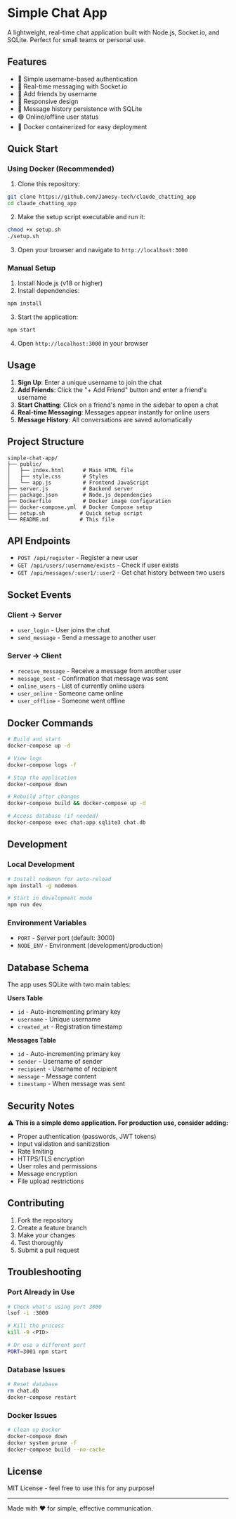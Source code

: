 # Simple Chat App

A lightweight, real-time chat application built with Node.js, Socket.io, and SQLite. Perfect for small teams or personal use.

## Features

- 🔐 Simple username-based authentication
- 💬 Real-time messaging with Socket.io
- 👥 Add friends by username
- 📱 Responsive design
- 💾 Message history persistence with SQLite
- 🟢 Online/offline user status
- 🐳 Docker containerized for easy deployment

## Quick Start

### Using Docker (Recommended)

1. Clone this repository:
```bash
git clone https://github.com/Jamesy-tech/claude_chatting_app
cd claude_chatting_app
```

2. Make the setup script executable and run it:
```bash
chmod +x setup.sh
./setup.sh
```

3. Open your browser and navigate to `http://localhost:3000`

### Manual Setup

1. Install Node.js (v18 or higher)
2. Install dependencies:
```bash
npm install
```

3. Start the application:
```bash
npm start
```

4. Open `http://localhost:3000` in your browser

## Usage

1. **Sign Up**: Enter a unique username to join the chat
2. **Add Friends**: Click the "+ Add Friend" button and enter a friend's username
3. **Start Chatting**: Click on a friend's name in the sidebar to open a chat
4. **Real-time Messaging**: Messages appear instantly for online users
5. **Message History**: All conversations are saved automatically

## Project Structure

```
simple-chat-app/
├── public/
│   ├── index.html      # Main HTML file
│   ├── style.css       # Styles
│   └── app.js          # Frontend JavaScript
├── server.js           # Backend server
├── package.json        # Node.js dependencies
├── Dockerfile          # Docker image configuration
├── docker-compose.yml  # Docker Compose setup
├── setup.sh           # Quick setup script
└── README.md          # This file
```

## API Endpoints

- `POST /api/register` - Register a new user
- `GET /api/users/:username/exists` - Check if user exists
- `GET /api/messages/:user1/:user2` - Get chat history between two users

## Socket Events

### Client → Server
- `user_login` - User joins the chat
- `send_message` - Send a message to another user

### Server → Client
- `receive_message` - Receive a message from another user
- `message_sent` - Confirmation that message was sent
- `online_users` - List of currently online users
- `user_online` - Someone came online
- `user_offline` - Someone went offline

## Docker Commands

```bash
# Build and start
docker-compose up -d

# View logs
docker-compose logs -f

# Stop the application
docker-compose down

# Rebuild after changes
docker-compose build && docker-compose up -d

# Access database (if needed)
docker-compose exec chat-app sqlite3 chat.db
```

## Development

### Local Development
```bash
# Install nodemon for auto-reload
npm install -g nodemon

# Start in development mode
npm run dev
```

### Environment Variables
- `PORT` - Server port (default: 3000)
- `NODE_ENV` - Environment (development/production)

## Database Schema

The app uses SQLite with two main tables:

**Users Table**
- `id` - Auto-incrementing primary key
- `username` - Unique username
- `created_at` - Registration timestamp

**Messages Table**
- `id` - Auto-incrementing primary key
- `sender` - Username of sender
- `recipient` - Username of recipient
- `message` - Message content
- `timestamp` - When message was sent

## Security Notes

⚠️ **This is a simple demo application. For production use, consider adding:**

- Proper authentication (passwords, JWT tokens)
- Input validation and sanitization
- Rate limiting
- HTTPS/TLS encryption
- User roles and permissions
- Message encryption
- File upload restrictions

## Contributing

1. Fork the repository
2. Create a feature branch
3. Make your changes
4. Test thoroughly
5. Submit a pull request

## Troubleshooting

### Port Already in Use
```bash
# Check what's using port 3000
lsof -i :3000

# Kill the process
kill -9 <PID>

# Or use a different port
PORT=3001 npm start
```

### Database Issues
```bash
# Reset database
rm chat.db
docker-compose restart
```

### Docker Issues
```bash
# Clean up Docker
docker-compose down
docker system prune -f
docker-compose build --no-cache
```

## License

MIT License - feel free to use this for any purpose!

---

Made with ❤️ for simple, effective communication.
